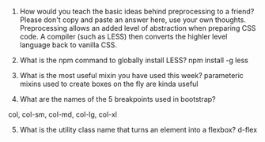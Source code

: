 1. How would you teach the basic ideas behind preprocessing to a friend? Please don't copy and paste an answer here, use your own thoughts.
Preprocessing allows an added level of abstraction when preparing CSS code. A compiler (such as LESS) then
converts the highler level language back to vanilla CSS.

2. What is the npm command to globally install LESS?
npm install -g less

3. What is the most useful mixin you have used this week?
parameteric mixins used to create boxes on the fly are kinda useful

4. What are the names of the 5 breakpoints used in bootstrap?

col, col-sm, col-md, col-lg, col-xl

5. What is the utility class name that turns an element into a flexbox?
d-flex